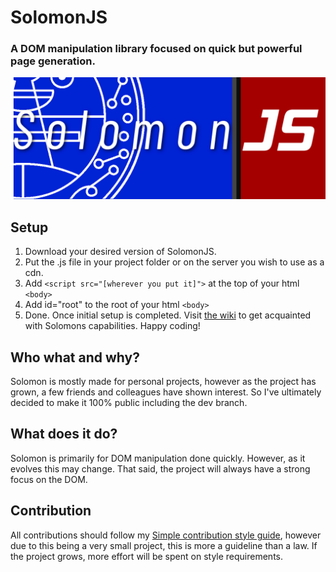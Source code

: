 # SolomonJS
### A DOM manipulation library focused on quick but powerful page generation.

<img src="logo/solomon.png">

## Setup
1. Download your desired version of SolomonJS.
2. Put the .js file in your project folder or on the server you wish to use as a cdn.
3. Add `<script src="[wherever you put it]">` at the top of your html `<body>`
4. Add id="root" to the root of your html `<body>`
5. Done.
Once initial setup is completed. Visit [the wiki](https://github.com/DavidMcKissick/SolomonJS/wiki)
to get acquainted with Solomons capabilities. Happy coding!  
  
## Who what and why?
Solomon is mostly made for personal projects, however as the project has grown, a few friends and colleagues have shown
interest. So I've ultimately decided to make it 100% public including the dev branch. 

## What does it do?
Solomon is primarily for DOM manipulation done quickly. However, as it evolves this may change. That said, the project
will always have a strong focus on the DOM.

## Contribution
All contributions should follow my [Simple contribution style guide](https://github.com/DavidMcKissick/Simple-commit-style-guide),
however due to this being a very small project, this is more a guideline than a law. If the project grows, more effort will
be spent on style requirements.
